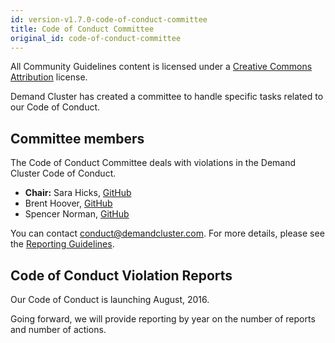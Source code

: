 ```yaml
---
id: version-v1.7.0-code-of-conduct-committee
title: Code of Conduct Committee
original_id: code-of-conduct-committee
---
```

    
All Community Guidelines content is licensed under a [Creative Commons Attribution](https://creativecommons.org/licenses/by/3.0/) license.

Demand Cluster has created a committee to handle specific tasks related to our Code of Conduct.

## Committee members

The Code of Conduct Committee deals with violations in the Demand Cluster Code of Conduct.

- **Chair:** Sara Hicks, [GitHub](https://github.com/saralouhicks)
- Brent Hoover, [GitHub](https://github.com/zenweasel)
- Spencer Norman, [GitHub](https://github.com/spencern)

You can contact <conduct@demandcluster.com>. For more details, please see the [Reporting Guidelines](reporting-guide.md).

## Code of Conduct Violation Reports

Our Code of Conduct is launching August, 2016.

Going forward, we will provide reporting by year on the number of reports and number of actions.
